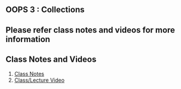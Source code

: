 ## OOPS 3 : Collections

## Please refer class notes and videos for more information
  

## Class Notes and Videos

1. [Class Notes](../../../class_Notes/Advance%20DSA%20Notes/OOPS%20Collections.pdf)
2. [Class/Lecture Video](https://youtu.be/NxnDn-R3k58)